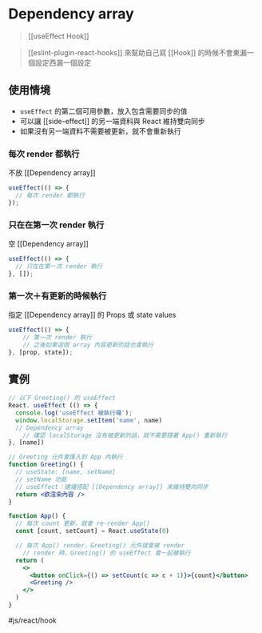# Dependency array
>[[useEffect Hook]] 

>[[eslint-plugin-react-hooks]] 來幫助自己寫 [[Hook]] 的時候不會東漏一個設定西漏一個設定

## 使用情境
- `useEffect` 的第二個可用參數，放入包含需要同步的值
- 可以讓 [[side-effect]] 的另一端資料與 React 維持雙向同步
- 如果沒有另一端資料不需要被更新，就不會重新執行

### 每次 render 都執行
不放 [[Dependency array]]
```jsx
useEffect(() => {
  // 每次 render 都執行
});
```

### 只在在第一次 render 執行
空 [[Dependency array]]
```jsx
useEffect(() => {
  // 只在在第一次 render 執行
}, []);
```

### 第一次＋有更新的時候執行
指定 [[Dependency array]] 的 Props 或 state values
```jsx
useEffect(() => {
	// 第一次 render 執行
	// 之後如果這個 array 內容更新的話也會執行
}, [prop, state]);
```

## 實例

```jsx
// 以下 Greeting() 的 useEffect
React. useEffect (() => {
  console.log('useEffect 被執行囉');
  window.localStorage.setItem('name', name)
  // Dependency array
	// 確認 localStorage 沒有被更新的話，就不需要隨著 App() 重新執行
}, [name])
```
```jsx
// Greeting 元件會匯入到 App 內執行
function Greeting() {
  // useState: [name, setName]
  // setName 功能
  // useEffect：建議搭配 [[Dependency array]] 來維持雙向同步
  return <欲渲染內容 />
}

function App() {
  // 每次 count 更新，就會 re-render App()
  const [count, setCount] = React.useState(0)

  // 每次 App() render，Greeting() 元件就會被 render
	// render 時，Greeting() 的 useEffect 會一起被執行
  return (
    <>
      <button onClick={() => setCount(c => c + 1)}>{count}</button>
      <Greeting />
    </>
  )
}
```

#js/react/hook